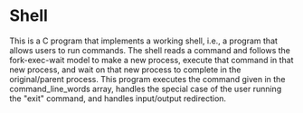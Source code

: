 # Shell

This is a C program that implements a working shell, i.e., a
program that allows users to run commands. The shell reads a command and
follows the fork-exec-wait model to make a new process, execute that command in that new
process, and wait on that new process to complete in the original/parent process. This program executes the command given in the command_line_words array, handles the special case of the user running the "exit" command,
and handles input/output redirection.
